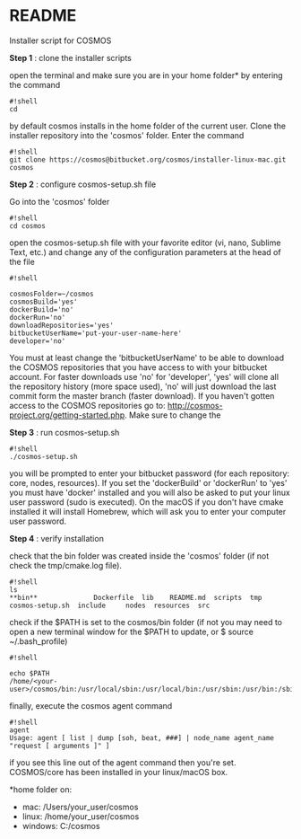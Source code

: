 # README #

Installer script for COSMOS


**Step 1** : clone the installer scripts

open the terminal and make sure you are in your home folder* by entering the command
```
#!shell
cd
```
by default cosmos installs in the home folder of the current user. Clone the installer repository into the 'cosmos' folder. Enter the command
```
#!shell
git clone https://cosmos@bitbucket.org/cosmos/installer-linux-mac.git cosmos
```

**Step 2** : configure cosmos-setup.sh file

Go into the 'cosmos' folder
```
#!shell
cd cosmos
```
open the cosmos-setup.sh file with your favorite editor (vi, nano, Sublime Text, etc.) and change any of the configuration parameters at the head of the file
```
#!shell

cosmosFolder=~/cosmos
cosmosBuild='yes'
dockerBuild='no'
dockerRun='no'
downloadRepositories='yes'
bitbucketUserName='put-your-user-name-here'
developer='no'
```

You must at least change the 'bitbucketUserName' to be able to download the COSMOS repositories that you have access to with your bitbucket account. For faster downloads use 'no' for 'developer', 'yes' will clone all the repository history (more space used), 'no' will just download the last commit form the master branch (faster download). If you haven't gotten access to the COSMOS repositories go to: http://cosmos-project.org/getting-started.php. Make sure to change the 


**Step 3** : run cosmos-setup.sh

```
#!shell
./cosmos-setup.sh
```
you will be prompted to enter your bitbucket password (for each repository: core, nodes, resources). If you set the 'dockerBuild' or 'dockerRun' to 'yes' you must have 'docker' installed and you will also be asked to put your linux user password (sudo is executed). On the macOS if you don't have cmake installed it will install Homebrew, which will ask you to enter your computer user password.

**Step 4** : verify installation

check that the bin folder was created inside the 'cosmos' folder (if not check the tmp/cmake.log file).

```
#!shell
ls
**bin**              Dockerfile  lib    README.md  scripts  tmp
cosmos-setup.sh  include     nodes  resources  src

```
check if the $PATH is set to the cosmos/bin folder (if not you may need to open a new terminal window for the $PATH to update, or $ source ~/.bash_profile)

```
#!shell

echo $PATH
/home/<your-user>/cosmos/bin:/usr/local/sbin:/usr/local/bin:/usr/sbin:/usr/bin:/sbin:/bin

```

finally, execute the cosmos agent command

```
#!shell
agent
Usage: agent [ list | dump [soh, beat, ###] | node_name agent_name "request [ arguments ]" ]

```
if you see this line out of the agent command then you're set. COSMOS/core has been installed in your linux/macOS box.

*home folder on:
* mac: /Users/your_user/cosmos
* linux: /home/your_user/cosmos
* windows: C:/cosmos